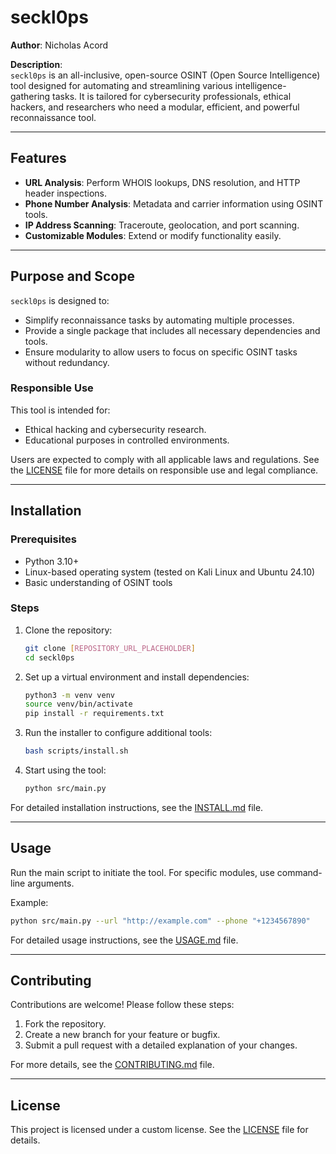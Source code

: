 # seckl0ps

**Author**: Nicholas Acord

**Description**:  
`seckl0ps` is an all-inclusive, open-source OSINT (Open Source Intelligence) tool designed for automating and streamlining various intelligence-gathering tasks. It is tailored for cybersecurity professionals, ethical hackers, and researchers who need a modular, efficient, and powerful reconnaissance tool.

---

## **Features**

- **URL Analysis**: Perform WHOIS lookups, DNS resolution, and HTTP header inspections.
- **Phone Number Analysis**: Metadata and carrier information using OSINT tools.
- **IP Address Scanning**: Traceroute, geolocation, and port scanning.
- **Customizable Modules**: Extend or modify functionality easily.

---

## **Purpose and Scope**

`seckl0ps` is designed to:

- Simplify reconnaissance tasks by automating multiple processes.
- Provide a single package that includes all necessary dependencies and tools.
- Ensure modularity to allow users to focus on specific OSINT tasks without redundancy.

### **Responsible Use**

This tool is intended for:

- Ethical hacking and cybersecurity research.
- Educational purposes in controlled environments.

Users are expected to comply with all applicable laws and regulations. See the [LICENSE](LICENSE) file for more details on responsible use and legal compliance.

---

## **Installation**

### **Prerequisites**

- Python 3.10+
- Linux-based operating system (tested on Kali Linux and Ubuntu 24.10)
- Basic understanding of OSINT tools

### **Steps**

1. Clone the repository:

   ```bash
   git clone [REPOSITORY_URL_PLACEHOLDER]
   cd seckl0ps
   ```

2. Set up a virtual environment and install dependencies:

   ```bash
   python3 -m venv venv
   source venv/bin/activate
   pip install -r requirements.txt
   ```

3. Run the installer to configure additional tools:

   ```bash
   bash scripts/install.sh
   ```

4. Start using the tool:

   ```bash
   python src/main.py
   ```

For detailed installation instructions, see the [INSTALL.md](INSTALL.md) file.

---

## **Usage**

Run the main script to initiate the tool. For specific modules, use command-line arguments.

Example:

```bash
python src/main.py --url "http://example.com" --phone "+1234567890"
```

For detailed usage instructions, see the [USAGE.md](USAGE.md) file.

---

## **Contributing**

Contributions are welcome! Please follow these steps:

1. Fork the repository.
2. Create a new branch for your feature or bugfix.
3. Submit a pull request with a detailed explanation of your changes.

For more details, see the [CONTRIBUTING.md](CONTRIBUTING.md) file.

---

## **License**

This project is licensed under a custom license. See the [LICENSE](/LICENSE) file for details.
